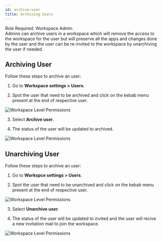 ```yaml
---
id: archive-user
title: Archiving Users
---
```


Role Required: Workspace Admin <br/>
Admins can archive users in a workspace which will remove the access to the workspace for the user but will preserve all the apps and changes done by the user and the user can be re-invited to the workspace by unarchiving the user if needed.

## Archiving User

Follow these steps to archive an user:

1. Go to **Workspace settings > Users**.

2. Spot the user that need to be archived and click on the kebab menu present at the end of respective user. 

<img className="screenshot-full" src="/img/user-management/onboard-user/archive-user/archive-user-menu.png" alt="Workspace Level Permissions" />

3. Select **Archive user**.

4. The status of the user will be updated to archived.

<img className="screenshot-full" src="/img/user-management/onboard-user/archive-user/archived-user.png" alt="Workspace Level Permissions" />

## Unarchiving User

Follow these steps to archive an user:

1. Go to **Workspce settings > Users**.

2. Spot the user that need to be unarchived and click on the kebab menu present at the end of respective user. 

<img className="screenshot-full" src="/img/user-management/onboard-user/archive-user/unarchive-user-menu.png" alt="Workspace Level Permissions" />

3. Select **Unarchive user**.

4. The status of the user will be updated to invited and the user will recive a new invitation mail to join the workspace.

<img className="screenshot-full" src="/img/user-management/onboard-user/archive-user/unarchived-user.png" alt="Workspace Level Permissions" />
